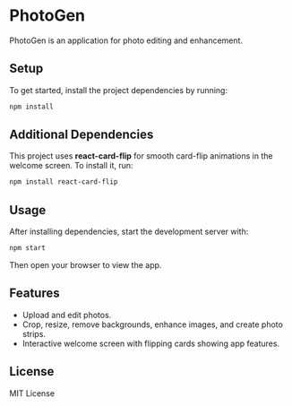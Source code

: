 # PhotoGen

PhotoGen is an application for photo editing and enhancement.

## Setup

To get started, install the project dependencies by running:

```bash
npm install
```

## Additional Dependencies

This project uses **react-card-flip** for smooth card-flip animations in the welcome screen. To install it, run:

```bash
npm install react-card-flip
```

## Usage

After installing dependencies, start the development server with:

```bash
npm start
```

Then open your browser to view the app.

## Features

- Upload and edit photos.
- Crop, resize, remove backgrounds, enhance images, and create photo strips.
- Interactive welcome screen with flipping cards showing app features.

## License

MIT License
